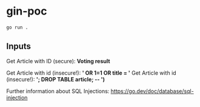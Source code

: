 # gin-poc

``` bash
go run .
```

## Inputs

Get Article with ID (secure): **Voting result**

Get Article with id (insecure!): **' OR 1=1 OR title = '**
Get Article with id (insecure!): **'; DROP TABLE article; -- ')**

Further information about SQL Injections: https://go.dev/doc/database/sql-injection 
